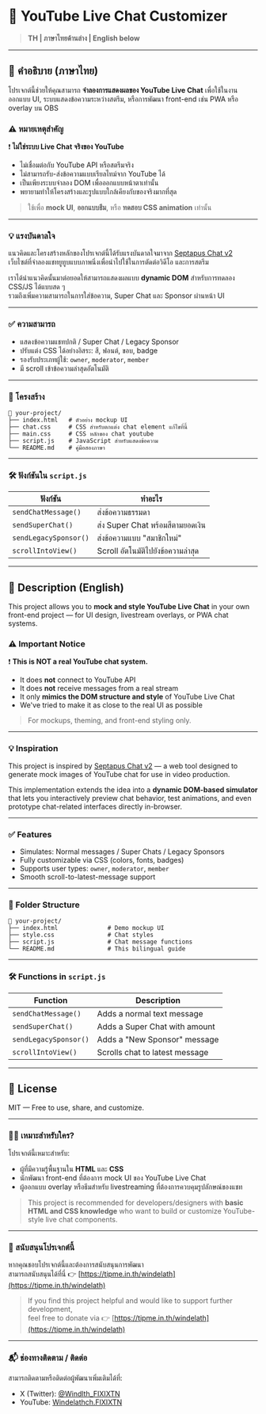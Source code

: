 
# 🎨 YouTube Live Chat Customizer

> **TH | ภาษาไทยด้านล่าง | English below**

---

## 📝 คำอธิบาย (ภาษาไทย)

โปรเจกต์นี้ช่วยให้คุณสามารถ **จำลองการแสดงผลของ YouTube Live Chat** เพื่อใช้ในงานออกแบบ UI, ระบบแสดงข้อความระหว่างสตรีม, หรือการพัฒนา front-end เช่น PWA หรือ overlay บน OBS

### ⚠️ หมายเหตุสำคัญ

❗ **ไม่ใช่ระบบ Live Chat จริงของ YouTube**

- ไม่เชื่อมต่อกับ YouTube API หรือสตรีมจริง
- ไม่สามารถรับ-ส่งข้อความแบบเรียลไทม์จาก YouTube ได้
- เป็นเพียงระบบจำลอง DOM เพื่อออกแบบหน้าตาเท่านั้น
- พยายามทำให้โครงสร้างและรูปแบบใกล้เคียงกับของจริงมากที่สุด

> ใช้เพื่อ **mock UI**, **ออกแบบธีม**, หรือ **ทดสอบ CSS animation** เท่านั้น

---

### 💡 แรงบันดาลใจ

แนวคิดและโครงสร้างหลักของโปรเจกต์นี้ได้รับแรงบันดาลใจมาจาก [Septapus Chat v2](https://chatv2.septapus.com)  
เว็บไซต์ที่จำลองแชทยูทูบแบบภาพนิ่งเพื่อนำไปใช้ในการตัดต่อวิดีโอ และการสตรีม

เราได้นำแนวคิดนั้นมาต่อยอดให้สามารถแสดงผลแบบ **dynamic DOM** สำหรับการทดลอง CSS/JS ได้แบบสด ๆ  
รวมถึงเพิ่มความสามารถในการใส่ข้อความ, Super Chat และ Sponsor ผ่านหน้า UI

---

### ✅ ความสามารถ

- แสดงข้อความแชทปกติ / Super Chat / Legacy Sponsor
- ปรับแต่ง CSS ได้อย่างอิสระ: สี, ฟอนต์, ขอบ, badge
- รองรับประเภทผู้ใช้: `owner`, `moderator`, `member`
- มี scroll เข้าข้อความล่าสุดอัตโนมัติ

---

### 📁 โครงสร้าง

```
📂 your-project/
├── index.html   # ตัวอย่าง mockup UI
├── chat.css     # CSS สำหรับตกแต่ง chat element แก้ไขที่นี้
├── main.css     # CSS หลักของ chat youtube
├── script.js    # JavaScript สำหรับแสดงข้อความ
└── README.md    # คู่มือสองภาษา
```

---

### 🛠️ ฟังก์ชันใน `script.js`

| ฟังก์ชัน | ทำอะไร |
|----------|--------|
| `sendChatMessage()` | ส่งข้อความธรรมดา |
| `sendSuperChat()` | ส่ง Super Chat พร้อมสีตามยอดเงิน |
| `sendLegacySponsor()` | ส่งข้อความแบบ "สมาชิกใหม่" |
| `scrollIntoView()` | Scroll อัตโนมัติไปยังข้อความล่าสุด |

---

## 📝 Description (English)

This project allows you to **mock and style YouTube Live Chat** in your own front-end project — for UI design, livestream overlays, or PWA chat systems.

### ⚠️ Important Notice

❗ **This is NOT a real YouTube chat system.**

- It does **not** connect to YouTube API
- It does **not** receive messages from a real stream
- It only **mimics the DOM structure and style** of YouTube Live Chat
- We've tried to make it as close to the real UI as possible

> For mockups, theming, and front-end styling only.

---

### 💡 Inspiration

This project is inspired by [Septapus Chat v2](https://chatv2.septapus.com) — a web tool designed to generate mock images of YouTube chat for use in video production.

This implementation extends the idea into a **dynamic DOM-based simulator** that lets you interactively preview chat behavior, test animations, and even prototype chat-related interfaces directly in-browser.

---

### ✅ Features

- Simulates: Normal messages / Super Chats / Legacy Sponsors
- Fully customizable via CSS (colors, fonts, badges)
- Supports user types: `owner`, `moderator`, `member`
- Smooth scroll-to-latest-message support

---

### 📁 Folder Structure

```
📂 your-project/
├── index.html              # Demo mockup UI
├── style.css               # Chat styles
├── script.js               # Chat message functions
└── README.md               # This bilingual guide
```

---

### 🛠️ Functions in `script.js`

| Function | Description |
|----------|-------------|
| `sendChatMessage()` | Adds a normal text message |
| `sendSuperChat()` | Adds a Super Chat with amount |
| `sendLegacySponsor()` | Adds a "New Sponsor" message |
| `scrollIntoView()` | Scrolls chat to latest message |

---

## 📃 License

MIT — Free to use, share, and customize.

---

### 👨‍💻 เหมาะสำหรับใคร?

โปรเจกต์นี้เหมาะสำหรับ:
- ผู้ที่มีความรู้พื้นฐานใน **HTML** และ **CSS**
- นักพัฒนา front-end ที่ต้องการ mock UI ของ YouTube Live Chat
- ผู้ออกแบบ overlay หรือธีมสำหรับ livestreaming ที่ต้องการควบคุมรูปลักษณ์ของแชท

> This project is recommended for developers/designers with **basic HTML and CSS knowledge** who want to build or customize YouTube-style live chat components.

---

### 🙌 สนับสนุนโปรเจกต์นี้

หากคุณชอบโปรเจกต์นี้และต้องการสนับสนุนการพัฒนา  
สามารถสนับสนุนได้ที่นี่ 👉 [https://tipme.in.th/windelath](https://tipme.in.th/windelath)

> If you find this project helpful and would like to support further development,  
> feel free to donate via 👉 [https://tipme.in.th/windelath](https://tipme.in.th/windelath)

---

### 📬 ช่องทางติดตาม / ติดต่อ

สามารถติดตามหรือติดต่อผู้พัฒนาเพิ่มเติมได้ที่:  
- X (Twitter): [@Windlth_FIXIXTN](https://x.com/Windlth_FIXIXTN)  
- YouTube: [Windelathch.FIXIXTN](https://www.youtube.com/@Windelathch.FIXIXTN)
